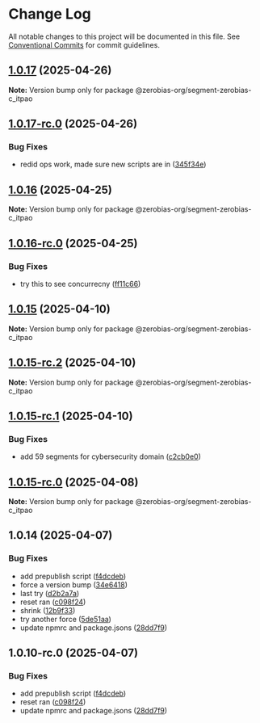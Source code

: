 # Change Log

All notable changes to this project will be documented in this file.
See [Conventional Commits](https://conventionalcommits.org) for commit guidelines.

## [1.0.17](https://github.com/zerobias-org/segment/compare/@zerobias-org/segment-zerobias-c_itpao@1.0.17-rc.0...@zerobias-org/segment-zerobias-c_itpao@1.0.17) (2025-04-26)

**Note:** Version bump only for package @zerobias-org/segment-zerobias-c_itpao





## [1.0.17-rc.0](https://github.com/zerobias-org/segment/compare/@zerobias-org/segment-zerobias-c_itpao@1.0.16...@zerobias-org/segment-zerobias-c_itpao@1.0.17-rc.0) (2025-04-26)


### Bug Fixes

* redid ops work, made sure new scripts are in ([345f34e](https://github.com/zerobias-org/segment/commit/345f34ec926029dc141943b3e321676adb4a2888))





## [1.0.16](https://github.com/zerobias-org/segment/compare/@zerobias-org/segment-zerobias-c_itpao@1.0.16-rc.0...@zerobias-org/segment-zerobias-c_itpao@1.0.16) (2025-04-25)

**Note:** Version bump only for package @zerobias-org/segment-zerobias-c_itpao





## [1.0.16-rc.0](https://github.com/zerobias-org/segment/compare/@zerobias-org/segment-zerobias-c_itpao@1.0.15...@zerobias-org/segment-zerobias-c_itpao@1.0.16-rc.0) (2025-04-25)


### Bug Fixes

* try this to see concurrecny ([ff11c66](https://github.com/zerobias-org/segment/commit/ff11c66d67cb9f185098fd640d4139178d29ae22))





## [1.0.15](https://github.com/zerobias-org/segment/compare/@zerobias-org/segment-zerobias-c_itpao@1.0.15-rc.2...@zerobias-org/segment-zerobias-c_itpao@1.0.15) (2025-04-10)

**Note:** Version bump only for package @zerobias-org/segment-zerobias-c_itpao





## [1.0.15-rc.2](https://github.com/zerobias-org/segment/compare/@zerobias-org/segment-zerobias-c_itpao@1.0.15-rc.1...@zerobias-org/segment-zerobias-c_itpao@1.0.15-rc.2) (2025-04-10)

**Note:** Version bump only for package @zerobias-org/segment-zerobias-c_itpao





## [1.0.15-rc.1](https://github.com/zerobias-org/segment/compare/@zerobias-org/segment-zerobias-c_itpao@1.0.15-rc.0...@zerobias-org/segment-zerobias-c_itpao@1.0.15-rc.1) (2025-04-10)


### Bug Fixes

* add 59 segments for cybersecurity domain ([c2cb0e0](https://github.com/zerobias-org/segment/commit/c2cb0e0c1f1eabb51d7f5a6ae6db98c1516fcdbe))





## [1.0.15-rc.0](https://github.com/zerobias-org/segment/compare/@zerobias-org/segment-zerobias-c_itpao@1.0.14...@zerobias-org/segment-zerobias-c_itpao@1.0.15-rc.0) (2025-04-08)

**Note:** Version bump only for package @zerobias-org/segment-zerobias-c_itpao





## 1.0.14 (2025-04-07)


### Bug Fixes

* add prepublish  script ([f4dcdeb](https://github.com/zerobias-org/segment/commit/f4dcdebd8680d01e015ebc89587a9f70d641afe4))
* force a version bump ([34e6418](https://github.com/zerobias-org/segment/commit/34e6418d078a9f5caf40c511a89dcf0bdb606dc7))
* last try ([d2b2a7a](https://github.com/zerobias-org/segment/commit/d2b2a7afeca45e2d7ca0beaa1e1bed46a09a82c4))
* reset ran ([c098f24](https://github.com/zerobias-org/segment/commit/c098f240eaf5c840d8c595e05e0ad4eee510fe71))
* shrink ([12b9f33](https://github.com/zerobias-org/segment/commit/12b9f3366b3d0b69018a20f5b5f01d86ad87753f))
* try another force ([5de51aa](https://github.com/zerobias-org/segment/commit/5de51aa6220d857f3e235e2a0c7557b40ee8e5e3))
* update npmrc and package.jsons ([28dd7f9](https://github.com/zerobias-org/segment/commit/28dd7f9ea06676c82b88aabf586f5bb6b974bf3b))





## 1.0.10-rc.0 (2025-04-07)


### Bug Fixes

* add prepublish  script ([f4dcdeb](https://github.com/zerobias-org/segment/commit/f4dcdebd8680d01e015ebc89587a9f70d641afe4))
* reset ran ([c098f24](https://github.com/zerobias-org/segment/commit/c098f240eaf5c840d8c595e05e0ad4eee510fe71))
* update npmrc and package.jsons ([28dd7f9](https://github.com/zerobias-org/segment/commit/28dd7f9ea06676c82b88aabf586f5bb6b974bf3b))
